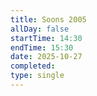 ```yaml
---
title: Soons 2005
allDay: false
startTime: 14:30
endTime: 15:30
date: 2025-10-27
completed:
type: single
---
```

